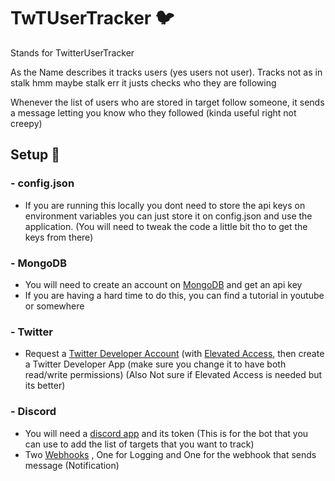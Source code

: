 
# TwTUserTracker 🐦

Stands for TwitterUserTracker

As the Name describes it tracks users (yes users not user). Tracks not as in stalk hmm maybe stalk err it justs checks who they are following

Whenever the list of users who are stored in target follow someone, it sends a message letting you know who they followed (kinda useful right not creepy)



## Setup 🔧

### - config.json

- If you are running this locally you dont need to store the api keys on environment variables you can just store it on config.json and use the application. (You will need to tweak the code a little bit tho to get the keys from there)

### - MongoDB

- You will need to create an account on [MongoDB](https://www.mongodb.com/) and get an api key 
- If you are having a hard time to do this, you can find a tutorial in youtube or somewhere

### - Twitter

- Request a [Twitter Developer Account](https://developer.twitter.com/en/apply-for-access) (with [Elevated Access](https://developer.twitter.com/en/portal/products/elevated), then create a Twitter Developer App (make sure you change it to have both read/write permissions) (Also Not sure if Elevated Access is needed but its better)

### - Discord

- You will need a [discord app](https://discord.com/developers/applications) and its token (This is for the bot that you can use to add the list of targets that you want to track)
- Two [Webhooks](https://discord.com/developers/docs/resources/webhook) , One for Logging and One for the webhook that sends message (Notification)
